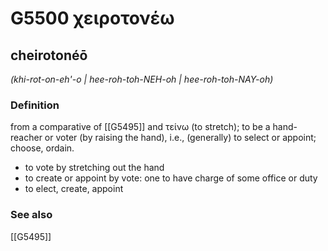 # G5500 χειροτονέω

## cheirotonéō

_(khi-rot-on-eh'-o | hee-roh-toh-NEH-oh | hee-roh-toh-NAY-oh)_

### Definition

from a comparative of [[G5495]] and τείνω (to stretch); to be a hand-reacher or voter (by raising the hand), i.e., (generally) to select or appoint; choose, ordain.

- to vote by stretching out the hand
- to create or appoint by vote: one to have charge of some office or duty
- to elect, create, appoint

### See also

[[G5495]]

